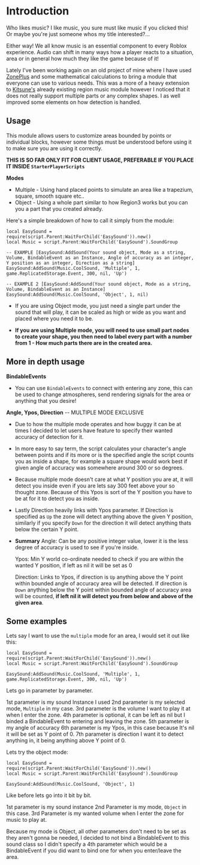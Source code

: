 # Introduction

Who likes music? I like music, you sure must like music if you clicked this! Or maybe you're just someone whos my title interested?...

Either way! We all know music is an essential component to every Roblox experience. Audio can shift in many ways how a player reacts to a situation, area or in general how much they like the game because of it!

Lately I've been working again on an old project of mine where I have used [ZonePlus](https://devforum.roblox.com/t/zoneplus-v320-construct-dynamic-zones-and-effectively-determine-players-and-parts-within-their-boundaries/1017701) and some mathematical calculations to bring a module that everyone can use to various needs. This was a more of a heavy extension to [Kitsune's](https://devforum.roblox.com/t/area-music-player-script-open-source/656954) already existing region music module however I noticed that it does not really support multiple parts or any complex shapes. I as well improved some elements on how detection is handled.

## Usage
This module allows users to customize areas bounded by points or individual blocks, however some things must be understood before using it to make sure you are using it correctly.

**THIS IS SO FAR ONLY FIT FOR CLIENT USAGE, PREFERABLE IF YOU PLACE IT INSIDE `StarterPlayerScripts`**

**Modes**
* Multiple - Using hand placed points to simulate an area like a trapezium, square, smooth square etc..
* Object - Using a whole part similar to how Region3 works but you can you a part that you created already.

Here's a simple breakdown of how to call it simply from the module:

```
local EasySound = require(script.Parent:WaitForChild('EasySound')).new()
local Music = script.Parent:WaitForChild('EasySound').SoundGroup

-- EXAMPLE [EasySound:AddSound(Your sound object, Mode as a string, Volume, BindableEvent as an Instance, Angle of accuracy as an integer, Y position as an integer, Direction as a string]
EasySound:AddSound(Music.CoolSound, 'Multiple', 1, game.ReplicatedStorage.Event, 300, nil, 'Up')

-- EXAMPLE 2 [EasySound:AddSound(Your sound object, Mode as a string, Volume, BindableEvent as an Instance]
EasySound:AddSound(Music.CoolSound, 'Object', 1, nil)
```

- If you are using Object mode, you just need a single part under the sound that will play, it can be scaled as high or wide as you want and placed where you need it to be.

- **If you are using Multiple mode, you will need to use small part nodes to create your shape, you then need to label every part with a number from 1 - How much parts there are in the created area.**

## More in depth usage

**BindableEvents**
- You can use `BindableEvents` to connect with entering any zone, this can be used to change atmospheres, send rendering signals for the area or anything that you desire!

**Angle, Ypos, Direction** -- MULTIPLE MODE EXCLUSIVE
- Due to how the multiple mode operates and how buggy it can be at times I decided to let users have feature to specify their wanted accuracy of detection for it.

- In more easy to say term, the script calculates your character's angle between points and if its more or is the specified angle the script counts you as inside a shape, for example a square shape would work best if given angle of accuracy was somewhere around 300 or so degrees.

- Because multiple mode doesn't care at what Y position you are at, it will detect you inside even if you are lets say 300 feet above your so thought zone. Because of this Ypos is sort of the Y position you have to be at for it to detect you as inside. 

- Lastly Direction heavily links with Ypos parameter. If Direction is specified as `Up` the zone will detect anything above the given Y position, similarly if you specify `Down` for the direction it will detect anything thats below the certain Y point. 

- **Summary**
Angle: Can be any positive integer value, lower it is the less degree of accuracy is used to see if you're inside.

  Ypos: Min Y world co-ordinate needed to check if you are within the wanted Y position, if left as nil it will be set as 0

  Direction: Links to Ypos, if direction is `Up` anything above the Y point within bounded angle of accuracy area will be detected. If direction is `Down` anything below the Y point within bounded angle of accuracy area will be counted, **if left nil it will detect you from below and above of the given area**.

## Some examples

Lets say I want to use the `multiple` mode for an area, I would set it out like this:

```
local EasySound = require(script.Parent:WaitForChild('EasySound')).new()
local Music = script.Parent:WaitForChild('EasySound').SoundGroup

EasySound:AddSound(Music.CoolSound, 'Multiple', 1, game.ReplicatedStorage.Event, 300, nil, 'Up')
```
Lets go in parameter by parameter.

1st parameter is my sound Instance I used
2nd parameter is my selected mode, `Multiple` in my case.
3rd parameter is the volume I want to play it at when I enter the zone.
4th parameter is optional, it can be left as nil but I binded a BindableEvent to entering and leaving the zone. 
5th parameter is my angle of accuracy
6th parameter is my Ypos, in this case because It's nil it will be set as Y point of 0.
7th parameter is direction I want it to detect anything in, it being anything above Y point of 0.

Lets try the object mode:

```
local EasySound = require(script.Parent:WaitForChild('EasySound')).new()
local Music = script.Parent:WaitForChild('EasySound').SoundGroup

EasySound:AddSound(Music.CoolSound, 'Object', 1)
```

Like before lets go into it bit by bit.

1st parameter is my sound instance
2nd Parameter is my mode, `Object` in this case.
3rd Parameter is my wanted volume when I enter the zone for music to play at.

Because my mode is Object, all other parameters don't need to be set as they aren't gonna be needed, I decided to not bind a BindableEvent to this sound class so I didn't specify a 4th parameter which would be a BindableEvent if you did want to bind one for when you enter/leave the area.
